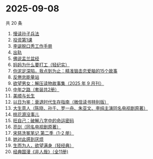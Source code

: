 # 2025-09-08

共 20 条

<!-- BEGIN WEREAD -->
<!-- 最后更新时间 2025-09-08 00:26:55 +0800 -->
1. [慢读孙子兵法](https://weread.qq.com/web/bookDetail/72732e40813aba573g017bb7)
1. [投资第1课](https://weread.qq.com/web/bookDetail/89b322f0813aba568g0116d0)
1. [李诞脱口秀工作手册](https://weread.qq.com/web/bookDetail/17e324b07268888017e4c11)
1. [出轨](https://weread.qq.com/web/bookDetail/adb32d20813aba51ag0144fc)
1. [佛说盂兰盆经](https://weread.qq.com/web/bookDetail/29e32e405be1ad29ebd7669)
1. [妈妈为什么要打工（轻纪实）](https://weread.qq.com/web/bookDetail/32032390813aba53eg016f25)
1. [你泥足深陷，我点到为止：精准狙击恋爱脑的15个故事](https://weread.qq.com/web/bookDetail/6dc32e30813aba4cdg017742)
1. [反倦怠能量站](https://weread.qq.com/web/bookDetail/826324b0813aba1deg01589c)
1. [欲望男女：解压读物故事集（2025 年 9 月刊）](https://weread.qq.com/web/bookDetail/f38329a0813aba56eg013524)
1. [中年之路（套装共2册）](https://weread.qq.com/web/bookDetail/00332e40813ab8ed5g0136a7)
1. [美顺与长生](https://weread.qq.com/web/bookDetail/b7a3257071ac4e26b7ad35b)
1. [以日为鉴：衰退时代生存指南（微信读书特别版）](https://weread.qq.com/web/bookDetail/77d32440813aba4e2g01644a)
1. [大生意人（陈晓、孙千、罗一舟、朱亚文、李纯主演同名电视剧原著）](https://weread.qq.com/web/bookDetail/59132280813ab9dbeg0121f8)
1. [桃花源没事儿](https://weread.qq.com/web/bookDetail/676320b0813aba52cg0179ad)
1. [旺自己：破解八字中的命运密码](https://weread.qq.com/web/bookDetail/b3e32640813aba53fg0128f2)
1. [亮剑（同名电视剧原著）](https://weread.qq.com/web/bookDetail/ba632bb0716754d8ba65b18)
1. [宋慈洗冤笔记 第二季（1-2 册）](https://weread.qq.com/web/bookDetail/07732ce0813ab9c2ag01157f)
1. [她对此感到厌烦](https://weread.qq.com/web/bookDetail/8f632e60813ab7dcbg015740)
1. [生而为人，欲望满身（轻经典）](https://weread.qq.com/web/bookDetail/80832e30813aba572g0180d5)
1. [经典国漫《非人哉》（全11册)](https://weread.qq.com/web/bookDetail/37732440813aba55eg011ad0)
<!-- END WEREAD -->